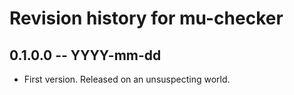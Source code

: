 # Revision history for mu-checker

## 0.1.0.0 -- YYYY-mm-dd

- First version. Released on an unsuspecting world.
